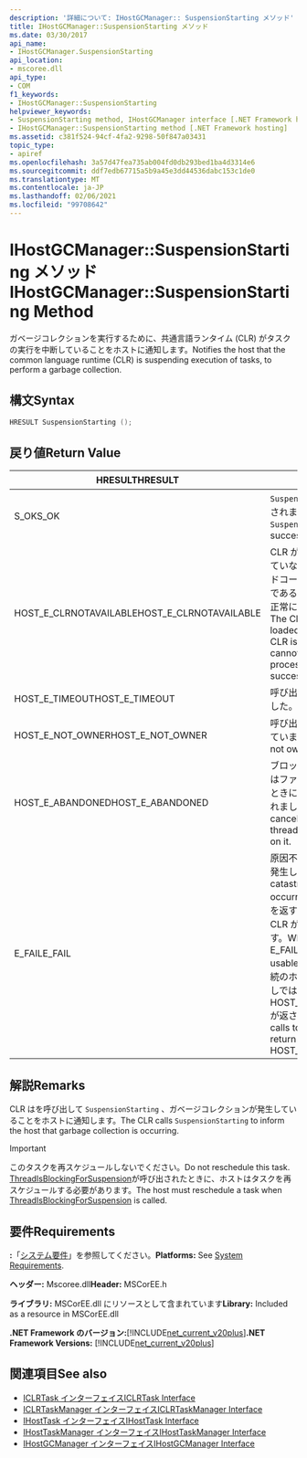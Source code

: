```yaml
---
description: '詳細について: IHostGCManager:: SuspensionStarting メソッド'
title: IHostGCManager::SuspensionStarting メソッド
ms.date: 03/30/2017
api_name:
- IHostGCManager.SuspensionStarting
api_location:
- mscoree.dll
api_type:
- COM
f1_keywords:
- IHostGCManager::SuspensionStarting
helpviewer_keywords:
- SuspensionStarting method, IHostGCManager interface [.NET Framework hosting]
- IHostGCManager::SuspensionStarting method [.NET Framework hosting]
ms.assetid: c381f524-94cf-4fa2-9298-50f847a03431
topic_type:
- apiref
ms.openlocfilehash: 3a57d47fea735ab004fd0db293bed1ba4d3314e6
ms.sourcegitcommit: ddf7edb67715a5b9a45e3dd44536dabc153c1de0
ms.translationtype: MT
ms.contentlocale: ja-JP
ms.lasthandoff: 02/06/2021
ms.locfileid: "99708642"
---
```

# <a name="ihostgcmanagersuspensionstarting-method"></a><span data-ttu-id="2f360-103">IHostGCManager::SuspensionStarting メソッド</span><span class="sxs-lookup"><span data-stu-id="2f360-103">IHostGCManager::SuspensionStarting Method</span></span>

<span data-ttu-id="2f360-104">ガベージコレクションを実行するために、共通言語ランタイム (CLR) がタスクの実行を中断していることをホストに通知します。</span><span class="sxs-lookup"><span data-stu-id="2f360-104">Notifies the host that the common language runtime (CLR) is suspending execution of tasks, to perform a garbage collection.</span></span>  
  
## <a name="syntax"></a><span data-ttu-id="2f360-105">構文</span><span class="sxs-lookup"><span data-stu-id="2f360-105">Syntax</span></span>  
  
```cpp  
HRESULT SuspensionStarting ();  
```  
  
## <a name="return-value"></a><span data-ttu-id="2f360-106">戻り値</span><span class="sxs-lookup"><span data-stu-id="2f360-106">Return Value</span></span>  
  
|<span data-ttu-id="2f360-107">HRESULT</span><span class="sxs-lookup"><span data-stu-id="2f360-107">HRESULT</span></span>|<span data-ttu-id="2f360-108">説明</span><span class="sxs-lookup"><span data-stu-id="2f360-108">Description</span></span>|  
|-------------|-----------------|  
|<span data-ttu-id="2f360-109">S_OK</span><span class="sxs-lookup"><span data-stu-id="2f360-109">S_OK</span></span>|<span data-ttu-id="2f360-110">`SuspensionStarting` 正常に返されました。</span><span class="sxs-lookup"><span data-stu-id="2f360-110">`SuspensionStarting` returned successfully.</span></span>|  
|<span data-ttu-id="2f360-111">HOST_E_CLRNOTAVAILABLE</span><span class="sxs-lookup"><span data-stu-id="2f360-111">HOST_E_CLRNOTAVAILABLE</span></span>|<span data-ttu-id="2f360-112">CLR がプロセスに読み込まれていないか、CLR がマネージドコードを実行できない状態であるか、または呼び出しが正常に処理されていません。</span><span class="sxs-lookup"><span data-stu-id="2f360-112">The CLR has not been loaded into a process, or the CLR is in a state in which it cannot run managed code or process the call successfully.</span></span>|  
|<span data-ttu-id="2f360-113">HOST_E_TIMEOUT</span><span class="sxs-lookup"><span data-stu-id="2f360-113">HOST_E_TIMEOUT</span></span>|<span data-ttu-id="2f360-114">呼び出しがタイムアウトしました。</span><span class="sxs-lookup"><span data-stu-id="2f360-114">The call timed out.</span></span>|  
|<span data-ttu-id="2f360-115">HOST_E_NOT_OWNER</span><span class="sxs-lookup"><span data-stu-id="2f360-115">HOST_E_NOT_OWNER</span></span>|<span data-ttu-id="2f360-116">呼び出し元がロックを所有していません。</span><span class="sxs-lookup"><span data-stu-id="2f360-116">The caller does not own the lock.</span></span>|  
|<span data-ttu-id="2f360-117">HOST_E_ABANDONED</span><span class="sxs-lookup"><span data-stu-id="2f360-117">HOST_E_ABANDONED</span></span>|<span data-ttu-id="2f360-118">ブロックされたスレッドまたはファイバーが待機しているときに、イベントが取り消されました。</span><span class="sxs-lookup"><span data-stu-id="2f360-118">An event was canceled while a blocked thread or fiber was waiting on it.</span></span>|  
|<span data-ttu-id="2f360-119">E_FAIL</span><span class="sxs-lookup"><span data-stu-id="2f360-119">E_FAIL</span></span>|<span data-ttu-id="2f360-120">原因不明の致命的なエラーが発生しました。</span><span class="sxs-lookup"><span data-stu-id="2f360-120">An unknown catastrophic failure occurred.</span></span> <span data-ttu-id="2f360-121">メソッドが E_FAIL を返すと、そのプロセス内で CLR が使用できなくなります。</span><span class="sxs-lookup"><span data-stu-id="2f360-121">When a method returns E_FAIL, the CLR is no longer usable within the process.</span></span> <span data-ttu-id="2f360-122">後続のホストメソッドの呼び出しでは HOST_E_CLRNOTAVAILABLE が返されます。</span><span class="sxs-lookup"><span data-stu-id="2f360-122">Subsequent calls to hosting methods return HOST_E_CLRNOTAVAILABLE.</span></span>|  
  
## <a name="remarks"></a><span data-ttu-id="2f360-123">解説</span><span class="sxs-lookup"><span data-stu-id="2f360-123">Remarks</span></span>  

 <span data-ttu-id="2f360-124">CLR はを呼び出して `SuspensionStarting` 、ガベージコレクションが発生していることをホストに通知します。</span><span class="sxs-lookup"><span data-stu-id="2f360-124">The CLR calls `SuspensionStarting` to inform the host that garbage collection is occurring.</span></span>  
  
> [!IMPORTANT]
> <span data-ttu-id="2f360-125">このタスクを再スケジュールしないでください。</span><span class="sxs-lookup"><span data-stu-id="2f360-125">Do not reschedule this task.</span></span> <span data-ttu-id="2f360-126">[ThreadIsBlockingForSuspension](ihostgcmanager-threadisblockingforsuspension-method.md)が呼び出されたときに、ホストはタスクを再スケジュールする必要があります。</span><span class="sxs-lookup"><span data-stu-id="2f360-126">The host must reschedule a task when [ThreadIsBlockingForSuspension](ihostgcmanager-threadisblockingforsuspension-method.md) is called.</span></span>  
  
## <a name="requirements"></a><span data-ttu-id="2f360-127">要件</span><span class="sxs-lookup"><span data-stu-id="2f360-127">Requirements</span></span>  

 <span data-ttu-id="2f360-128">**:**「[システム要件](../../get-started/system-requirements.md)」を参照してください。</span><span class="sxs-lookup"><span data-stu-id="2f360-128">**Platforms:** See [System Requirements](../../get-started/system-requirements.md).</span></span>  
  
 <span data-ttu-id="2f360-129">**ヘッダー:** Mscoree.dll</span><span class="sxs-lookup"><span data-stu-id="2f360-129">**Header:** MSCorEE.h</span></span>  
  
 <span data-ttu-id="2f360-130">**ライブラリ:** MSCorEE.dll にリソースとして含まれています</span><span class="sxs-lookup"><span data-stu-id="2f360-130">**Library:** Included as a resource in MSCorEE.dll</span></span>  
  
 <span data-ttu-id="2f360-131">**.NET Framework のバージョン:**[!INCLUDE[net_current_v20plus](../../../../includes/net-current-v20plus-md.md)]</span><span class="sxs-lookup"><span data-stu-id="2f360-131">**.NET Framework Versions:** [!INCLUDE[net_current_v20plus](../../../../includes/net-current-v20plus-md.md)]</span></span>  
  
## <a name="see-also"></a><span data-ttu-id="2f360-132">関連項目</span><span class="sxs-lookup"><span data-stu-id="2f360-132">See also</span></span>

- [<span data-ttu-id="2f360-133">ICLRTask インターフェイス</span><span class="sxs-lookup"><span data-stu-id="2f360-133">ICLRTask Interface</span></span>](iclrtask-interface.md)
- [<span data-ttu-id="2f360-134">ICLRTaskManager インターフェイス</span><span class="sxs-lookup"><span data-stu-id="2f360-134">ICLRTaskManager Interface</span></span>](iclrtaskmanager-interface.md)
- [<span data-ttu-id="2f360-135">IHostTask インターフェイス</span><span class="sxs-lookup"><span data-stu-id="2f360-135">IHostTask Interface</span></span>](ihosttask-interface.md)
- [<span data-ttu-id="2f360-136">IHostTaskManager インターフェイス</span><span class="sxs-lookup"><span data-stu-id="2f360-136">IHostTaskManager Interface</span></span>](ihosttaskmanager-interface.md)
- [<span data-ttu-id="2f360-137">IHostGCManager インターフェイス</span><span class="sxs-lookup"><span data-stu-id="2f360-137">IHostGCManager Interface</span></span>](ihostgcmanager-interface.md)
